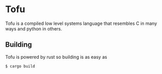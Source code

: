 # Tofu
Tofu is a compiled low level systems language that resembles C in many ways and python in others.

## Building
Tofu is powered by rust so building is as easy as

```sh
$ cargo build
```
